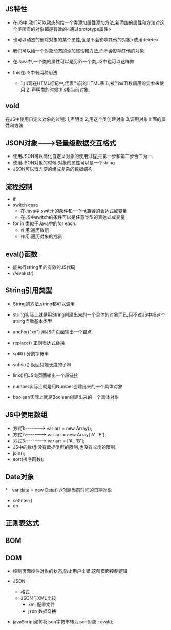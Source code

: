 JS特性
-----
* 在JS中,我们可以动态的给一个类添加属性添加方法,新添加的属性和方法对这个类所有的对象都是有效的<通过prototype属性>
* 也可以动态的删除对象的某个属性,但是不会影响其他的对象<使用delete>
* 我们可以给一个对象动态的添加属性和方法,而不会影响其他的对象.

* 在Java中,一个类的属性可以是另外一个类,JS中也可以这样做.
* this在JS中有两种用法
	* 1,出现在HTML标记中,代表当前的HTML暴击,被当做函数调用的实参来使用
	2 ,声明类的时候this指当前对象.

void
----


在JS中使用自定义对象的过程:
1,声明类
2,用这个类创建对象
3,调用对象上面的属性和方法

JSON对象--->轻量级数据交互格式
-------
* 使用JSON可以简化自定义对象的使用过程,把第一步和第二步合二为一.
* 使用JSON对象的时候,对象的属性可以是一个string
* JSON可以很方便的组成复杂的数据结构


流程控制
-------
* if
* switch case
	+ 在Java中,switch的条件和一个int兼容的表达式或变量
	+ 在JS中switch的条件可以是任意类型的表达式或变量
* for in 类似于Java中的for each.
	+ 作用:遍历数组
	+ 作用:遍历对象的成员


eval()函数
----------
* 能执行string里的有效的JS代码
* //eval(str)

String引用类型
-------------
* String的方法,string都可以调用
* string实际上就是用String创建出来的一个具体的对象而已,只不过JS中把这个string当做基本类型
* anchor("xx") 用JS向页面输出一个锚点
* replace() 正则表达式替换
* split() 分割字符串
* substr() 返回只能长度的子串

* link()用JS向页面输出一个超链接
* number实际上就是用Number创建出来的一个具体对象
* boolean实际上就是Boolean创建出来的一个具体对象


JS中使用数组
-------------------
* 方式1:-------> var arr = new Array();
* 方式2:-------> var arr = new Array('A' ,'B');
* 方式3:-------> var arr = ['A', 'B'];
* JS中的数组:没有数据类型的限制,也没有长度的限制.
* join();
* sort(排序函数);

Date对象
-------
*　var date = new Date() //创建当前时间的日期对象

* setInter()
* on

正则表达式
------

BOM
---


DOM
---


* 控制页面控件对象的状态,防止用户出错,这叫页面控制逻辑

* JSON
	* 格式
	* JSON与XML比较
		* xml 配置文件
		* json 数据交换

* javaScript如何将json字符串转为json对象  : eval();











